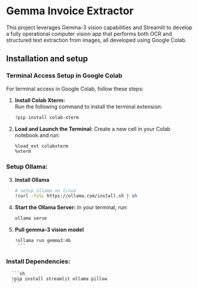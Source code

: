 # Gemma Invoice Extractor

This project leverages Gemma-3 vision capabilities and Streamlit to develop a fully operational computer vision app that performs both OCR and structured text extraction from images, all developed using Google Colab.

## Installation and setup

### Terminal Access Setup in Google Colab

For terminal access in Google Colab, follow these steps:

1. **Install Colab Xterm:**  
   Run the following command to install the terminal extension:
      ```sh
      !pip install colab-xterm
      ```
2. **Load and Launch the Terminal:**
  Create a new cell in your Colab notebook and run:
     ```sh
     %load_ext colabxterm
     %xterm
     ```  

### Setup Ollama:
3. **Install Ollama**
     ```sh
     # setup ollama on linux
     !curl -fsSL https://ollama.com/install.sh | sh
     ```
4. **Start the Ollama Server:**
  In your terminal, run:
     ```sh
     ollama serve
     ```
  
5. **Pull gemma-3 vision model**
      ```sh
      !ollama run gemma3:4b
       ```

### Install Dependencies: 
      ```sh
      !pip install streamlit ollama pillow
      ```

